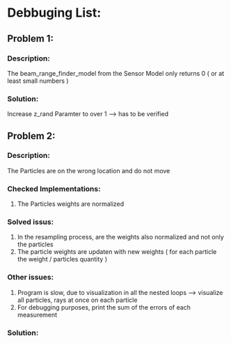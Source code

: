 # Debbuging List:

## Problem 1:
### Description:
The beam_range_finder_model from the Sensor Model only returns 0 ( or at least small numbers )

### Solution: 
Increase z_rand Paramter to over 1 --> has to be verified

## Problem 2:
### Description:
The Particles are on the wrong location and do not move

### Checked Implementations:
1. The Particles weights are normalized

### Solved issus:
1. In the resampling process, are the weights also normalized and not only the particles
2. The particle weights are updaten with new weights ( for each particle the weight / particles quantity )

### Other issues:
1. Program is slow, due to visualization in all the nested loops --> visualize all particles, rays at once on each particle
2. For debugging purposes, print the sum of the errors of each measurement


### Solution: 
